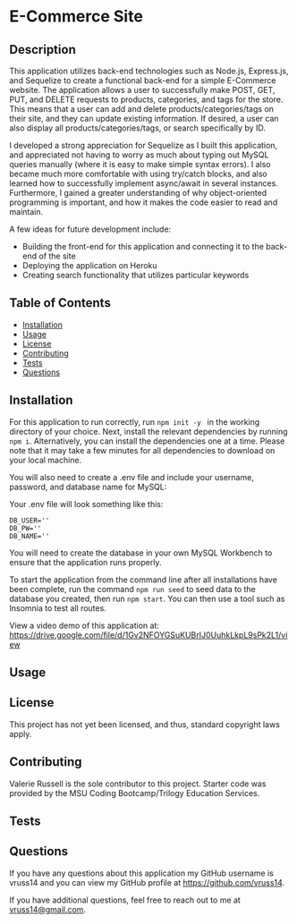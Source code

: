 # E-Commerce Site

## Description

This application utilizes back-end technologies such as Node.js, Express.js, and Sequelize to create a functional back-end for a simple E-Commerce website. The application allows a user to successfully make POST, GET, PUT, and DELETE requests to products, categories, and tags for the store. This means that a user can add and delete products/categories/tags on their site, and they can update existing information. If desired, a user can also display all products/categories/tags, or search specifically by ID.

I developed a strong appreciation for Sequelize as I built this application, and appreciated not having to worry as much about typing out MySQL queries manually (where it is easy to make simple syntax errors). I also became much more comfortable with using try/catch blocks, and also learned how to successfully implement async/await in several instances. Furthermore, I gained a greater understanding of why object-oriented programming is important, and how it makes the code easier to read and maintain.

A few ideas for future development include:

- Building the front-end for this application and connecting it to the back-end of the site
- Deploying the application on Heroku
- Creating search functionality that utilizes particular keywords

## Table of Contents

- [Installation](#Installation)
- [Usage](#Usage)
- [License](#License)
- [Contributing](#Contributing)
- [Tests](#Tests)
- [Questions](#Questions)
            
## Installation

For this application to run correctly, run ```npm init -y ``` in the working directory of your choice. Next, install the relevant dependencies by running ```npm i```. Alternatively, you can install the dependencies one at a time. Please note that it may take a few minutes for all dependencies to download on your local machine.

You will also need to create a .env file and include your username, password, and database name for MySQL:

Your .env file will look something like this:

```
DB_USER=''
DB_PW=''
DB_NAME=''
```

You will need to create the database in your own MySQL Workbench to ensure that the application runs properly.

To start the application from the command line after all installations have been complete, run the command ```npm run seed``` to seed data to the database you created, then run ```npm start```. You can then use a tool such as Insomnia to test all routes.

View a video demo of this application at: https://drive.google.com/file/d/1Gv2NFOYGSuKUBrIJ0UuhkLkpL9sPk2L1/view
            
## Usage

## License

This project has not yet been licensed, and thus, standard copyright laws apply.
            
## Contributing

Valerie Russell is the sole contributor to this project. Starter code was provided by the MSU Coding Bootcamp/Trilogy Education Services.
            
## Tests
            
## Questions

If you have any questions about this application my GitHub username is
vruss14 and you can view my GitHub profile at https://github.com/vruss14.

If you have additional questions, feel free to reach out to me at vruss14@gmail.com.
